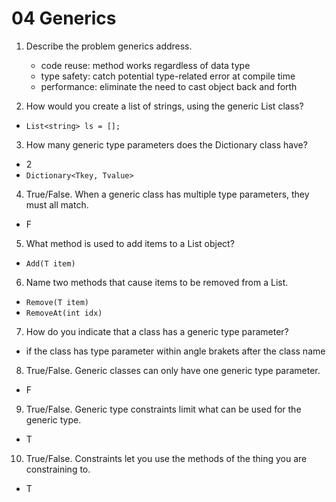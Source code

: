 # 04 Generics

1. Describe the problem generics address.
   - code reuse: method works regardless of data type
   - type safety: catch potential type-related error at compile time
   - performance: eliminate the need to cast object back and forth



2. How would you create a list of strings, using the generic List class?

- `List<string> ls = [];`



3. How many generic type parameters does the Dictionary class have?

- 2
- `Dictionary<Tkey, Tvalue>`



4. True/False. When a generic class has multiple type parameters, they must all match.

- F



5. What method is used to add items to a List object?

- `Add(T item)`



6. Name two methods that cause items to be removed from a List.

- `Remove(T item)`
- `RemoveAt(int idx)`



7. How do you indicate that a class has a generic type parameter?

- if the class has type parameter within angle brakets after the class name



8. True/False. Generic classes can only have one generic type parameter.

- F



9. True/False. Generic type constraints limit what can be used for the generic type.

- T



10. True/False. Constraints let you use the methods of the thing you are constraining to.

- T